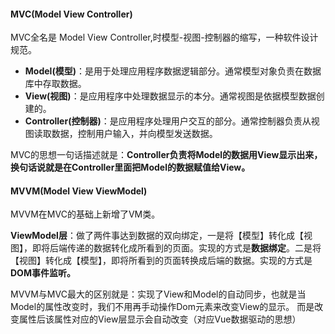 #### MVC(Model View Controller)

MVC全名是 Model View Controller,时模型-视图-控制器的缩写，一种软件设计规范。
- **Model(模型)**：是用于处理应用程序数据逻辑部分。通常模型对象负责在数据库中存取数据。
- **View(视图)**：是应用程序中处理数据显示的本分。通常视图是依据模型数据创建的。
- **Controller(控制器)**：是应用程序处理用户交互的部分。通常控制器负责从视图读取数据，控制用户输入，并向模型发送数据。

MVC的思想一句话描述就是：**Controller负责将Model的数据用View显示出来，换句话说就是在Controller里面把Model的数据赋值给View。**


#### MVVM(Model View ViewModel)

MVVM在MVC的基础上新增了VM类。

**ViewModel层**：做了两件事达到数据的双向绑定，一是将【模型】转化成【视图】，即将后端传递的数据转化成所看到的页面。实现的方式是**数据绑定**。二是将【视图】转化成【模型】，即将所看到的页面转换成后端的数据。实现的方式是**DOM事件监听。**

MVVM与MVC最大的区别就是：实现了View和Model的自动同步，也就是当Model的属性改变时，我们不用再手动操作Dom元素来改变View的显示。 而是改变属性后该属性对应的View层显示会自动改变（对应Vue数据驱动的思想）